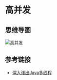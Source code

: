 # 高并发



## 思维导图

![高并发](https://cdn.jsdelivr.net/gh/AlbertYang0801/pic-bed@main/img/20211009095642.png)



## 参考链接

- [深入浅出Java多线程](http://concurrent.redspider.group/)

